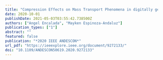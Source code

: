```yaml
---
title: "Compression Effects on Mass Transport Phenomena in digitally generated PEFC Gas Diffusion Layers by using OpenPNM"
date: 2020-10-01
publishDate: 2021-05-03T03:55:42.738500Z
authors: ["Angel Encalada", "Mayken Espinoza-Andaluz"]
publication_types: ["1"]
abstract: ""
featured: false
publication: "*2020 IEEE ANDESCON*"
url_pdf: "https://ieeexplore.ieee.org/document/9272133/"
doi: "10.1109/ANDESCON50619.2020.9272133"
---
```


